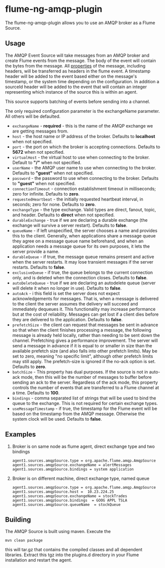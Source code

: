 flume-ng-amqp-plugin
====================

The flume-ng-amqp-plugin allows you to use an AMQP broker as a Flume Source.

Usage
-----

The AMQP Event Source will take messages from an AMQP broker and create Flume events from the message. The body of the
event will contain the bytes from the message. All [properties](http://www.rabbitmq.com/releases/rabbitmq-java-client/v3.2.3/rabbitmq-java-client-javadoc-3.2.3/com/rabbitmq/client/BasicProperties.html)
of the message, including headers, will be transferred as headers in the flume event. A timestamp header will be added to
the event based either on the message's timestamp, or the system time depending on the configuration. In addition a sourceId
header will be added to the event that will contain an integer representing which instance of the source this is within an agent.

This source supports batching of events before sending into a channel.

The only required configuration parameter is the exchangeName parameter. All others will be defaulted.

* `exchangeName` - **required** - this is the name of the AMQP exchange we are getting messages from.
* `host` - the host name or IP address of the broker. Defaults to **localhost** when not specified.
* `port` - the port on which the broker is accepting connections. Defaults to **5672** when not specified.
* `virtualHost` - the virtual host to use when connecting to the broker. Default to **"/"** when not specified.
* `userName` - the AMQP user name to use when connecting to the broker. Defaults to **"guest"** when not specified.
* `password` - the password to use when connecting to the broker. Defaults to **"guest"** when not specified.
* `connectionTimeout` - connection establishment timeout in milliseconds; zero for infinite. Defaults to **zero**.
* `requestedHeartbeat` - the initially requested heartbeat interval, in seconds; zero for none. Defaults to **zero**.
* `exchangeType` -  the type exchange. Valid types are direct, fanout, topic, and header. Defaults to **direct** when not specified.
* `durableExchange` - true if we are declaring a durable exchange (the exchange will survive a server restart). Defaults to **false**.
* `queueName` - if left unspecified, the server chooses a name and provides this to the client. Generally, when applications
share a message queue they agree on a message queue name beforehand, and when an application needs a message queue
for its own purposes, it lets the server provide a name.
* `durableQueue` - if true, the message queue remains present and active when the server restarts. It may lose transient
messages if the server restarts. Defaults to **false**.
* `exclusiveQueue` - if true, the queue belongs to the current connection only, and is deleted when the connection closes.
Defaults to **false**.
* `autoDeleteQueue` - true if we are declaring an autodelete queue (server will delete it when no longer in use). Defaults to **false**.
* `autoAck` - i this field is set the server does not expect acknowledgements for messages. That is, when a message is
delivered to the client the server assumes the delivery will succeed and immediately dequeues it. This functionality
may increase performance but at the cost of reliability. Messages can get lost if a client dies before they are delivered
to the application. Defaults to **false**.
* `prefetchSize` - the client can request that messages be sent in advance so that when the client finishes processing a message,
the following message is already held locally, rather than needing to be sent down the channel. Prefetching gives a
performance improvement. The server will send a message in advance if it is equal to or smaller in size than the available
prefetch size (and also falls into other prefetch limits). May be set to zero, meaning "no specific limit", although other
prefetch limits may still apply. The prefetch-size is ignored if the no-ack option is set. Defaults to **zero**.
* `batchSize` - This property has dual purposes. If the source is not in auto-ack mode, then this will be the number of messages
to buffer before sending an ack to the server. Regardless of the ack mode, this property controls the number of events
that are transferred to a Flume channel at a time. Defaults to **100**.
* `bindings` - comma separated list of strings that will be used to bind the queue to the exchange. This is not required for
certain exchange types.
* `useMessageTimestamp` - if true, the timestamp for the Flume event will be based on the timestamp from the AMQP message.
Otherwise the system clock will be used. Defaults to **false**.

Examples
--------

1. Broker is on same node as flume agent, direct exchange type and two bindings

    ```
    agent1.sources.amqpSource.type = org.apache.flume.amqp.AmqpSource
    agent1.sources.amqpSource.exchangeName = alertMessages
    agent1.sources.amqpSource.bindings = system application
    ```

2. Broker is on different machine, direct exchange type, named queue

    ```
    agent1.sources.amqpSource.type = org.apache.flume.amqp.AmqpSource
    agent1.sources.amqpSource.host =  10.23.224.25
    agent1.sources.amqpSource.exchangeName = stockTrades
    agent1.sources.amqpSource.bindings  = GOOG APPL TSLA
    agent1.sources.amqpSource.queueName  = stockQueue
    ```

Building
--------

The AMQP Source is built using maven. Execute the

`mvn clean package`

this will tar.gz that contains the compiled classes and all dependent libraries. Extract this tgz into the plugins.d directory
in your Flume installation and restart the agent.
